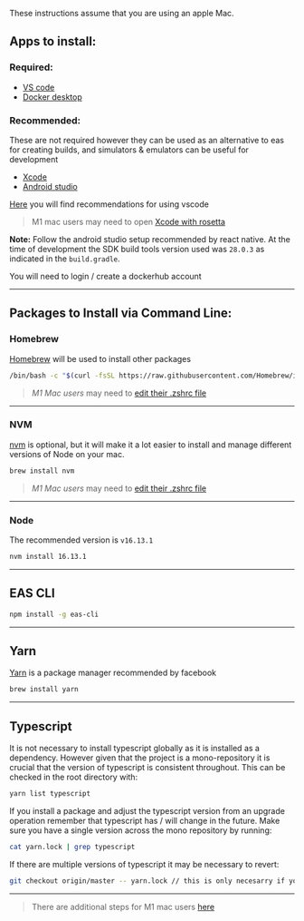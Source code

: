 These instructions assume that you are using an apple Mac.

## Apps to install:

### Required:

- [VS code](https://code.visualstudio.com/)
- [Docker desktop](https://www.docker.com/products/docker-desktop/)

### Recommended:

These are not required however they can be used as an alternative to eas for creating builds, and simulators & emulators can be useful for development

- [Xcode](https://developer.apple.com/xcode/)
- [Android studio](https://developer.android.com/studio)

[Here](vscode.md) you will find recommendations for using vscode

> M1 mac users may need to open [Xcode with rosetta](./M1#Rosetta)

<strong>Note:</strong> Follow the android studio setup recommended by react native. At the time of development the SDK build tools version used was `28.0.3` as indicated in the `build.gradle`.

You will need to login / create a dockerhub account

---

## Packages to Install via Command Line:

### Homebrew

[Homebrew](https://docs.brew.sh/Installation) will be used to install other packages

```bash
/bin/bash -c "$(curl -fsSL https://raw.githubusercontent.com/Homebrew/install/HEAD/install.sh)"
```

> _M1 Mac users_ may need to [edit their .zshrc file](M1.md#Homebrew)

---

### NVM

[nvm](https://github.com/nvm-sh/nvm) is optional, but it will make it a lot easier to install and manage different versions of Node on your mac.

```bash
brew install nvm
```

> _M1 Mac users_ may need to [edit their .zshrc file](M1.md#nvm)

---

### Node

The recommended version is `v16.13.1`

```bash
nvm install 16.13.1
```

---

## EAS CLI

```bash
npm install -g eas-cli
```

---

## Yarn

[Yarn](https://yarnpkg.com/) is a package manager recommended by facebook

```bash
brew install yarn
```

---

## Typescript

It is not necessary to install typescript globally as it is installed as a dependency. However given that the project is a mono-repository it is crucial that the version of typescript is consistent throughout. This can be checked in the root directory with:

```bash
yarn list typescript
```

If you install a package and adjust the typescript version from an upgrade operation remember that typescript has / will change in the future. Make sure you have a single version across the mono repository by running:

```bash
cat yarn.lock | grep typescript
```

If there are multiple versions of typescript it may be necessary to revert:

```bash
git checkout origin/master -- yarn.lock // this is only necesarry if you have typescripting errors
```

---

> There are additional steps for M1 mac users [here](M1.md)
